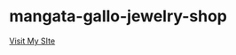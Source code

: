 # mangata-gallo-jewelry-shop

<a href="https://mohadev01.github.io/mangata-gallo-jewelry-shop/" target="_blank">Visit My SIte</a>
